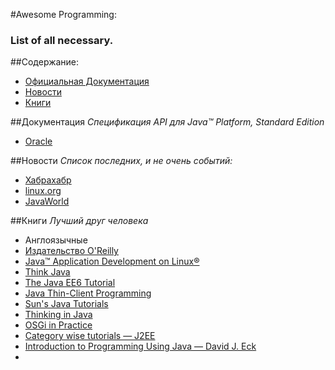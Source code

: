 #Awesome Programming:
### List of all necessary.

##Содержание:
* [Официальная Документация](#документация)
* [Новости](#новости)
* [Книги](#книги)

##Документация
*Спецификация API для Java™ Platform, Standard Edition*
* [Oracle](https://docs.oracle.com/javase/7/docs/api/)

##Новости
*Список последних, и не очень событий:*
* [Хабрахабр](https://habrahabr.ru/hub/java/)
* [linux.org](https://www.linux.org.ru/news/java/)
* [JavaWorld](http://www.javaworld.com/news/)

##Книги
*Лучший друг человека*
* Англоязычные
 * [Издательство O'Reilly](http://www.oreilly.com/openbook/)
 * [Java™ Application Development on Linux®](http://ptgmedia.pearsoncmg.com/images/013143697X/downloads/013143697X_book.pdf)
 * [Think Java](http://greenteapress.com/thinkapjava/)
 * [The Java EE6 Tutorial](http://docs.oracle.com/javaee/6/tutorial/doc/javaeetutorial6.pdf)
 * [Java Thin-Client Programming](http://www.redbooks.ibm.com/redbooks/SG245118.html)
 * [Sun's Java Tutorials](http://download.oracle.com/javase/tutorial/)
 * [Thinking in Java](http://www.mindview.net/Books/TIJ/)
 * [OSGi in Practice](http://njbartlett.name/files/osgibook_preview_20091217.pdf)
 * [Category wise tutorials — J2EE](http://www.mkyong.com/)
 * [Introduction to Programming Using Java — David J. Eck](http://math.hws.edu/javanotes/index.html)
*
